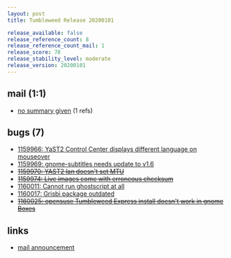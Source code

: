```yaml
---
layout: post
title: Tumbleweed Release 20200101

release_available: false
release_reference_count: 8
release_reference_count_mail: 1
release_score: 78
release_stability_level: moderate
release_version: 20200101
---
```


## mail (1:1)

- [no summary given](https://github.com/boombatower/tumbleweed-review/issues/10) (1 refs)

## bugs (7)

<!--more-->

- [1159966: YaST2 Control Center displays different language on mouseover](https://bugzilla.opensuse.org/show_bug.cgi?id=1159966)
- [1159969: gnome-subtitles needs update to v1.6](https://bugzilla.opensuse.org/show_bug.cgi?id=1159969)
- ~~[1159970: YAST2 lan doesn't set MTU](https://bugzilla.opensuse.org/show_bug.cgi?id=1159970)~~
- ~~[1159974: Live images come with erroneous checksum](https://bugzilla.opensuse.org/show_bug.cgi?id=1159974)~~
- [1160011: Cannot run ghostscript at all](https://bugzilla.opensuse.org/show_bug.cgi?id=1160011)
- [1160017: Grisbi package outdated](https://bugzilla.opensuse.org/show_bug.cgi?id=1160017)
- ~~[1160025: opensuse Tumbleweed Express install doesn't work in gnome Boxes](https://bugzilla.opensuse.org/show_bug.cgi?id=1160025)~~



## links

- [mail announcement](https://github.com/boombatower/tumbleweed-review/issues/10)
